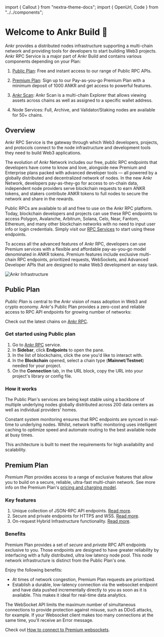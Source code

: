 import { Callout } from "nextra-theme-docs";
import { OpenUrl, Code } from "../../components";

# Welcome to Ankr Build 👋

Ankr provides a distributed nodes infrastructure supporting a multi-chain network and providing tools for developers to start building Web3 projects.
Ankr RPC Service is a major part of Ankr Build and contains various components depending on your Plan:

1. [Public Plan](/build-blockchain/overview/#public-plan): Free and instant access to our range of Public RPC APIs.

2. [Premium Plan](/build-blockchain/overview/#premium-plan): Sign up to our Pay-as-you-go Premium Plan with a minimum deposit of 1000 ANKR and get access to powerful features.

3. [Ankr Scan](/build-blockchain/products/v2/scan/): Ankr Scan is a multi-chain Explorer that allows viewing assets across chains as well as assigned to a specific wallet address.

4. Node Services: Full, Archive, and Validator/Staking nodes are available for 50+ chains.

## Overview

Ankr RPC Service is the gateway through which Web3 developers, projects, and protocols connect to the node infrastructure and development tools they need to build Web3 applications.

The evolution of Ankr Network includes our free, public RPC endpoints that developers have come to know and love, alongside new Premium and Enterprise plans packed with advanced developer tools — all powered by a globally distributed and decentralized network of nodes. In the new Ankr Network, developers pay-as-they-go for access to on-chain data, independent node providers serve blockchain requests to earn ANKR tokens, and stakers contribute ANKR tokens to full nodes to secure the network and share in the rewards.

Public RPCs are available to all and free to use on the Ankr RPC platform. Today, blockchain developers and projects can use these RPC endpoints to access Polygon, Avalanche, Arbitrum, Solana, Celo, Near, Fantom, Ethereum, and many other blockchain networks with no need to input user info or login credentials. Simply visit our [RPC Services](https://www.ankr.com/rpc/) to start using these endpoints.

To access all the advanced features of Ankr RPC, developers can use Premium services with a flexible and affordable pay-as-you-go model denominated in ANKR tokens. Premium features include exclusive multi-chain RPC endpoints, prioritized requests, WebSockets, and Advanced Developer APIs that are designed to make Web3 development an easy task.

![Ankr Infrastructure](/ankr-structure.png)

## Public Plan

*Public Plan* is central to the Ankr vision of mass adoption in Web3 and crypto economy. Ankr's Public Plan provides a zero-cost and reliable access to RPC API endpoints for growing number of networks:

Check out the latest chains on [Ankr RPC](https://www.ankr.com/rpc/).

### Get started using Public plan

1. Go to [Ankr RPC](https://www.ankr.com/rpc/) service.
2. In **Sidebar**, click **Endpoints** to open the pane.
3. In the list of blockchains, click the one you'd like to interact with.
4. In the **Blockchain** opened, select a chain type (**Mainnet**/**Testnet**) needed for your project.
5. On the **Connection** tab, in the URL block, copy the URL into your project's library or config file.

### How it works

The Public Plan's services are being kept stable using a backbone of multiple underlying nodes globally distributed across 200 data centers as well as individual providers' homes.

Constant system monitoring ensures that RPC endpoints are synced in real-time to underlying nodes. Whilst, network traffic monitoring uses intelligent caching to optimize speed and automate routing to the best available node at busy times.

This architecture is built to meet the requirements for high availability and scalability.

## Premium Plan

*Premium Plan* provides access to a range of exclusive features that allow you to build on a secure, reliable, ultra-fast multi-chain network. See more info on the Premium Plan's [pricing and charging model](/build-blockchain/pricing-plans/).

### Key features

1. Unique collection of JSON-RPC API endpoints. [Read more](/build-blockchain/products/v2/advanced-apis).
2. Secure and private endpoints for HTTPS and WSS. [Read more](/build-blockchain/overview/#benefits).
3. On-request Hybrid Infrastructure functionality. [Read more](/build-blockchain/products/v2/hybrid-infra).

### Benefits

Premium Plan provides a set of *secure* and *private* RPC API endpoints exclusive to you. Those endpoints are designed to have greater reliability by interfacing with a fully distributed, ultra low latency node pool. This node network infrastructure is distinct from the Public Plan's one.

Enjoy the following benefits:

* At times of network congestion, Premium Plan requests are prioritized.
* Establish a durable, low-latency connection via the websocket endpoint and have data pushed incrementally directly to you as soon as it is available. This makes it ideal for real-time data analytics.

<Callout type="warning" emoji="❗">
  The WebSocket API limits the maximum number of simultaneous connections to provide protection against misuse, such as DDoS attacks, for example. If your Websocket client makes too many connections at the same time, you'll receive an Error message.
</Callout>

Check out [How to connect to Premium websockets](/build-blockchain/guides/websocket-premium).
